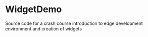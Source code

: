 # WidgetDemo
Source code for a crash course introduction to edge development environment and creation of widgets
